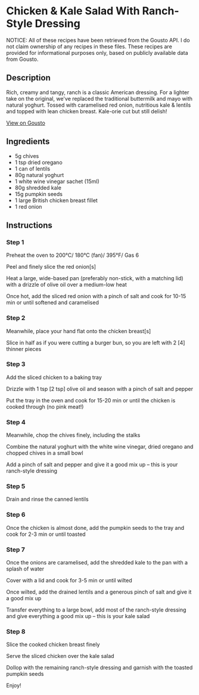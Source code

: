 # Chicken & Kale Salad With Ranch-Style Dressing

NOTICE: All of these recipes have been retrieved from the Gousto API. I do not claim ownership of any recipes in these files. These recipes are provided for informational purposes only, based on publicly available data from Gousto.

## Description

Rich, creamy and tangy, ranch is a classic American dressing. For a lighter take on the original, we've replaced the traditional buttermilk and mayo with natural yoghurt. Tossed with caramelised red onion, nutritious kale & lentils and topped with lean chicken breast. Kale-orie cut but still delish!

[View on Gousto](https://www.gousto.co.uk/recipes/cookbook/chicken-kale-salad-with-ranch-style-dressing)

## Ingredients

- 5g chives
- 1 tsp dried oregano
- 1 can of lentils
- 80g natural yoghurt
- 1 white wine vinegar sachet (15ml)
- 80g shredded kale
- 15g pumpkin seeds
- 1 large British chicken breast fillet
- 1 red onion

## Instructions


### Step 1

Preheat the oven to 200°C/ 180°C (fan)/ 395°F/ Gas 6


Peel and finely slice the red onion<span class="text-danger">[s]</span>


Heat a <span class="text-highlight">large,</span> wide-based pan<span class="text-highlight"> (preferably non-stick, with a matching lid)</span> with a drizzle of olive oil over a medium-low heat 


Once hot, add the sliced red onion with a pinch of salt and cook for 10-15 min or until softened and caramelised


### Step 2

Meanwhile, place your hand flat onto the chicken breast<span class="text-danger">[s]</span>


Slice in half as if you were cutting a burger bun, so you are left <span class="text-highlight">with 2 <span class="text-danger">[4]</span> thinner pieces</span>


### Step 3

Add the sliced chicken to a baking tray 


Drizzle with 1 tsp <span class="text-danger">[2 tsp]</span> olive oil and season with a pinch of salt and pepper


Put the tray in the oven and cook for 15-20 min or until the chicken is cooked through (no pink meat!)


### Step 4

Meanwhile, chop the chives finely, including the stalks


Combine the natural yoghurt with the white wine vinegar, dried oregano and chopped chives in a small bowl


Add a pinch of salt and pepper and give it a good mix up – this is your ranch-style dressing


### Step 5

Drain and rinse the canned lentils


### Step 6

Once the chicken is almost done, add the pumpkin seeds to the tray and cook for 2-3 min or until toasted


### Step 7

Once the onions are caramelised, add the shredded kale to the pan with a splash of water


Cover with a lid and cook for 3-5 min or until wilted


Once wilted, add the drained lentils and a generous pinch of salt and give it a good mix up 


Transfer everything to a large bowl, add most of the ranch-style dressing and give everything a good mix up<span class="text-highlight"> – this is your kale salad</span>

### Step 8

Slice the cooked chicken breast finely 


Serve the sliced chicken over the kale salad


Dollop with the remaining ranch-style dressing and garnish with the toasted pumpkin seeds


Enjoy!

